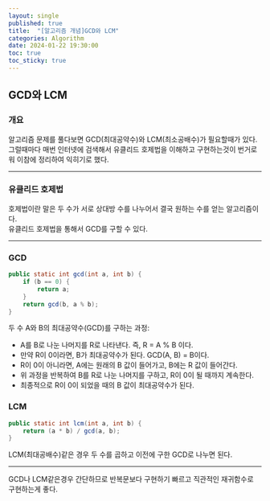 ```yaml
---
layout: single
published: true
title:  "[알고리즘 개념]GCD와 LCM"
categories: Algorithm
date: 2024-01-22 19:30:00
toc: true
toc_sticky: true
---
```


## GCD와 LCM

### 개요
알고리즘 문제를 풀다보면 GCD(최대공약수)와 LCM(최소공배수)가 필요할때가 있다. 그럴때마다 매번 인터넷에 검색해서 유클리드 호제법을 이해하고 구현하는것이 번거로워 이참에 정리하여 익히기로 했다.

----------------

### 유클리드 호제법

호제법이란 말은 두 수가 서로 상대방 수를 나누어서 결국 원하는 수를 얻는 알고리즘이다.  
유클리드 호제법을 통해서 GCD를 구할 수 있다.



----------------

### GCD

```java
public static int gcd(int a, int b) {
    if (b == 0) {
        return a;
    }
    return gcd(b, a % b);
}
```

두 수 A와 B의 최대공약수(GCD)를 구하는 과정:
* A를 B로 나눈 나머지를 R로 나타낸다. 즉, R = A % B 이다.
* 만약 R이 0이라면, B가 최대공약수가 된다. GCD(A, B) = B이다.
* R이 0이 아니라면, A에는 원래의 B 값이 들어가고, B에는 R 값이 들어간다.
* 위 과정을 반복하여 B를 R로 나눈 나머지를 구하고, R이 0이 될 때까지 계속한다.
* 최종적으로 R이 0이 되었을 때의 B 값이 최대공약수가 된다.




### LCM

```java
public static int lcm(int a, int b) {
    return (a * b) / gcd(a, b); 
}
```

LCM(최대공배수)같은 경우 두 수를 곱하고 이전에 구한 GCD로 나누면 된다.


----------------

GCD나 LCM같은경우 간단하므로 반복문보다 구현하기 빠르고 직관적인 재귀함수로 구현하는게 좋다.



